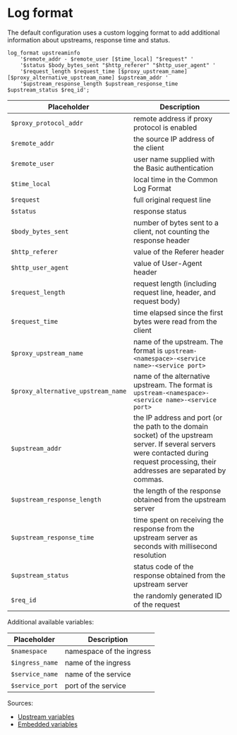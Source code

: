 # Log format

The default configuration uses a custom logging format to add additional information about upstreams, response time and status.

```
log_format upstreaminfo
    '$remote_addr - $remote_user [$time_local] "$request" '
    '$status $body_bytes_sent "$http_referer" "$http_user_agent" '
    '$request_length $request_time [$proxy_upstream_name] [$proxy_alternative_upstream_name] $upstream_addr '
    '$upstream_response_length $upstream_response_time $upstream_status $req_id';
```

| Placeholder | Description |
|-------------|-------------|
| `$proxy_protocol_addr` | remote address if proxy protocol is enabled |
| `$remote_addr` | the source IP address of the client |
| `$remote_user` | user name supplied with the Basic authentication |
| `$time_local` | local time in the Common Log Format |
| `$request` | full original request line |
| `$status` | response status |
| `$body_bytes_sent` | number of bytes sent to a client, not counting the response header |
| `$http_referer` | value of the Referer header |
| `$http_user_agent` | value of User-Agent header |
| `$request_length` | request length (including request line, header, and request body) |
| `$request_time` | time elapsed since the first bytes were read from the client |
| `$proxy_upstream_name` | name of the upstream. The format is `upstream-<namespace>-<service name>-<service port>` |
| `$proxy_alternative_upstream_name` | name of the alternative upstream. The format is `upstream-<namespace>-<service name>-<service port>` |
| `$upstream_addr` | the IP address and port (or the path to the domain socket) of the upstream server. If several servers were contacted during request processing, their addresses are separated by commas. |
| `$upstream_response_length` | the length of the response obtained from the upstream server |
| `$upstream_response_time` | time spent on receiving the response from the upstream server as seconds with millisecond resolution |
| `$upstream_status` | status code of the response obtained from the upstream server |
| `$req_id` | the randomly generated ID of the request  |

Additional available variables:

| Placeholder | Description |
|-------------|-------------|
| `$namespace` |  namespace of the ingress |
| `$ingress_name` | name of the ingress |
| `$service_name` | name of the service |
| `$service_port` | port of the service |


Sources:

- [Upstream variables](http://nginx.org/en/docs/http/ngx_http_upstream_module.html#variables)
- [Embedded variables](http://nginx.org/en/docs/http/ngx_http_core_module.html#variables)

